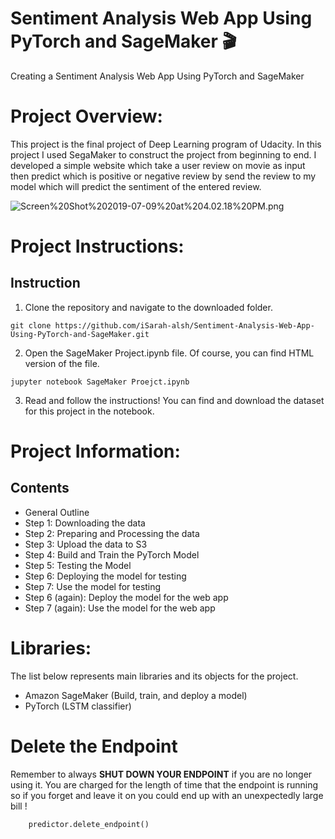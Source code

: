 # Sentiment Analysis Web App Using PyTorch and SageMaker :clapper:
Creating a Sentiment Analysis Web App Using PyTorch and SageMaker

# Project Overview:
This project is the final project of Deep Learning program of Udacity. In this project I used SegaMaker to construct the project from beginning to end. I developed a simple website which take a user review on movie as input then predict which is positive or negative review by send the review to my model which will predict the sentiment of the entered review.

![Screen%20Shot%202019-07-09%20at%204.02.18%20PM.png](attachment:Screen%20Shot%202019-07-09%20at%204.02.18%20PM.png)

# Project Instructions:
## Instruction
1. Clone the repository and navigate to the downloaded folder.
```
git clone https://github.com/iSarah-alsh/Sentiment-Analysis-Web-App-Using-PyTorch-and-SageMaker.git
```
2. Open the SageMaker Project.ipynb file. Of course, you can find HTML version of the file.
```
jupyter notebook SageMaker Proejct.ipynb
```
3. Read and follow the instructions! You can find and download the dataset for this project in the notebook.

# Project Information:
## Contents 
- General Outline
- Step 1: Downloading the data
- Step 2: Preparing and Processing the data
- Step 3: Upload the data to S3
- Step 4: Build and Train the PyTorch Model
- Step 5: Testing the Model
- Step 6: Deploying the model for testing
- Step 7: Use the model for testing
- Step 6 (again): Deploy the model for the web app
- Step 7 (again): Use the model for the web app

# Libraries:
The list below represents main libraries and its objects for the project.

- Amazon SageMaker (Build, train, and deploy a model)
- PyTorch (LSTM classifier)

# Delete the Endpoint
Remember to always **SHUT DOWN YOUR ENDPOINT** if you are no longer using it. You are charged for the length of time that the endpoint is running so if you forget and leave it on you could end up with an unexpectedly large bill !

```
	predictor.delete_endpoint()
```
